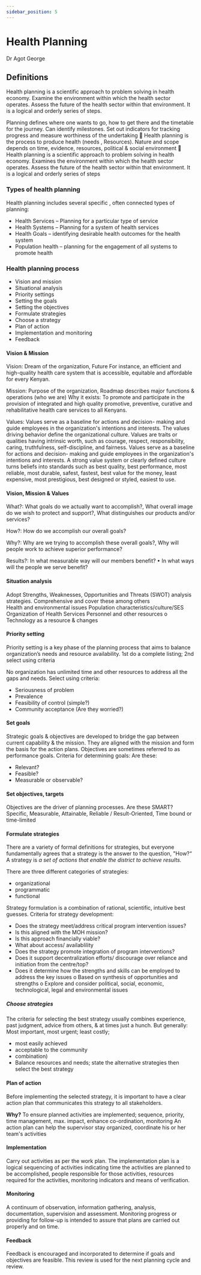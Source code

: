 ```yaml
---
sidebar_position: 5
---
```


# Health Planning

Dr Agot George

## Definitions

Health planning is a scientific approach to problem solving in health economy. Examine the environment within which the health sector operates. Assess the future of the health sector within that environment. It is a logical and orderly series of steps.

Planning defines where one wants to go, how to get there and the timetable for the journey. Can identify milestones. Set out indicators for tracking progress and measure worthiness of the undertaking  Health planning is the process to produce health (needs , Resources). Nature and scope depends on time, evidence, resources, political & social environment  Health planning is a scientific approach to problem solving in health economy. Examines the environment within which the health sector operates. Assess the future of the health sector within that environment. It is a logical and orderly series of steps

### Types of health planning

Health planning includes several specific , often connected types of planning:

- Health Services – Planning for a particular type of service
- Health Systems – Planning for a system of health services
- Health Goals – identifying desirable health outcomes for the health system
- Population health – planning for the engagement of all systems to promote health

### Health planning process

- Vision and mission
- Situational analysis
- Priority settings
- Setting the goals
- Setting the objectives
- Formulate strategies
- Choose a strategy
- Plan of action
- Implementation and monitoring
- Feedback

#### Vision & Mission

Vision: Dream of the organization, Future
For instance, an efficient and high-quality health care system that is accessible, equitable and affordable for every Kenyan.

Mission: Purpose of the organization, Roadmap describes major functions & operations (who we are) Why it exists: To promote and participate in the provision of integrated and high quality promotive, preventive, curative and rehabilitative health care services to all Kenyans.

Values: Values serve as a baseline for actions and decision- making and guide employees in the organization's intentions and interests. The values driving behavior define the organizational culture. Values are traits or qualities having intrinsic worth, such as courage, respect, responsibility, caring, truthfulness, self-discipline, and fairness. Values serve as a baseline for actions and decision- making and guide employees in the organization's intentions and interests. A strong value system or clearly defined culture turns beliefs into standards such as best quality, best performance, most reliable, most durable, safest, fastest, best value for the money, least expensive, most prestigious, best designed or styled, easiest to use.

#### Vision, Mission & Values

What?: What goals do we actually want to accomplish?, What overall image do we wish to protect and support?, What distinguishes our products and/or services?

How?: How do we accomplish our overall goals?

Why?: Why are we trying to accomplish these overall goals?, Why will people work to achieve superior performance?

Results?: In what measurable way will our members benefit? • In what ways will the people we serve benefit?

#### Situation analysis

Adopt Strengths, Weaknesses, Opportunities and Threats (SWOT) analysis strategies.
Comprehensive and cover these among others  
Health and environmental issues
Population characteristics/culture/SES
Organization of Health Services
Personnel and other resources o Technology as a resource & changes

#### Priority setting

Priority setting is a key phase of the planning process that aims to balance organization’s needs and resource availability. 1st do a complete listing; 2nd select using criteria

No organization has unlimited time and other resources to address all the gaps and needs. Select using criteria:

- Seriousness of problem
- Prevalence
- Feasibility of control (simple?)
- Community acceptance (Are they worried?)

#### Set goals

Strategic goals & objectives are developed to bridge the gap between current capability & the mission. They are aligned with the mission and form the basis for the action plans. Objectives are sometimes referred to as performance goals.
Criteria for determining goals: Are these:

- Relevant?
- Feasible?
- Measurable or observable?

#### Set objectives, targets

Objectives are the driver of planning processes. Are these SMART? Specific, Measurable, Attainable, Reliable / Result-Oriented, Time bound or time-limited

#### Formulate strategies

There are a variety of formal definitions for strategies, but everyone fundamentally agrees that a strategy is the answer to the question, "How?“ A strategy is _a set of actions that enable the district to achieve results._

There are three different categories of strategies:

- organizational
- programmatic
- functional

Strategy formulation is a combination of rational, scientific, intuitive best guesses. Criteria for strategy development:

- Does the strategy meet/address critical program intervention issues?
- Is this aligned with the MOH mission?
- Is this approach financially viable?
- What about access/ availablility
- Does the strategy promote integration of program interventions?
- Does it support decentralization efforts/ discourage over reliance and initiation from the centre/top?
- Does it determine how the strengths and skills can be employed to address the key issues o Based on synthesis of opportunities and strengths o Explore and consider political, social, economic, technological, legal and environmental issues

##### Choose strategies

The criteria for selecting the best strategy usually combines experience, past judgment, advice from others, & at times just a hunch. But generally: Most important, most urgent; least costly;

- most easily achieved
- acceptable to the community
- combination)
- Balance resources and needs; state the alternative strategies then select the best strategy

#### Plan of action

Before implementing the selected strategy, it is important to have a clear action plan that communicates this strategy to all stakeholders.

**Why?** To ensure planned activities are implemented; sequence, priority, time management, max. impact, enhance co-ordination, monitoring An action plan can help the supervisor stay organized, coordinate his or her team's activities

#### Implementation

Carry out activities as per the work plan. The implementation plan is a logical sequencing of activities indicating time the activities are planned to be accomplished, people responsible for those activities, resources required for the activities, monitoring indicators and means of verification.

#### Monitoring

A continuum of observation, information gathering, analysis, documentation, supervision and assessment. Monitoring progress or providing for follow-up is intended to assure that plans are carried out properly and on time.

#### Feedback

Feedback is encouraged and incorporated to determine if goals and objectives are feasible. This review is used for the next planning cycle and review.
